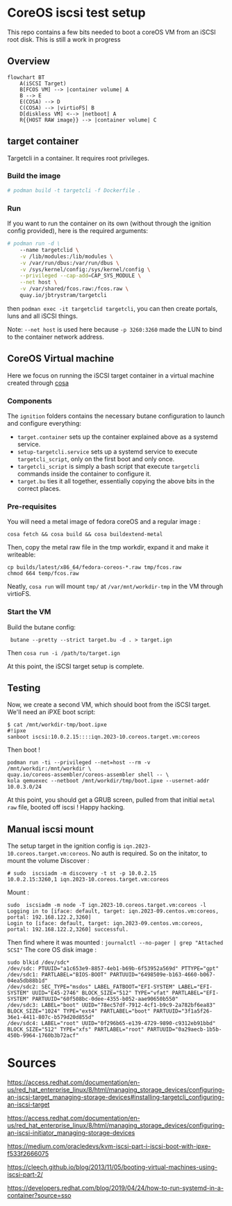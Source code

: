 # CoreOS iscsi test setup

This repo contains a few bits needed to boot a coreOS VM from an iSCSI root disk. 
This is still a work in progress

## Overview

```mermaid
flowchart BT
    A(iSCSI Target)
    B[FCOS VM] --> |container volume| A
    B --> E
    E(COSA) --> D
    C(COSA) --> |virtioFS| B 
    D[diskless VM] <--> |netboot| A
    R{{HOST RAW image}} --> |container volume| C
```

## target container

Targetcli in a container. It requires root privileges. 

### Build the image
```bash
# podman build -t targetcli -f Dockerfile .
```

### Run
If you want to run the container on its own (without through the ignition config provided), here is the required arguments: 
```bash
# podman run -d \
	--name targetclid \
	-v /lib/modules:/lib/modules \
	-v /var/run/dbus:/var/run/dbus \
    -v /sys/kernel/config:/sys/kernel/config \
	--privileged --cap-add=CAP_SYS_MODULE \
	--net host \
	-v /var/shared/fcos.raw:/fcos.raw \
	quay.io/jbtrystram/targetcli
```
then `podman exec -it targetclid targetcli`, you can then create portals, luns and all iSCSI things.

Note: `--net host` is used here because `-p 3260:3260` made the LUN to bind to the container network address.


## CoreOS Virtual machine

Here we focus on running the iSCSI target container in a virtual machine created through [cosa](https://coreos.github.io/coreos-assembler/cosa/run/)

### Components
The `ignition` folders contains the necessary butane configuration to launch and configure everything:
 - `target.container` sets up the container explained above as a systemd service.
 - `setup-targetcli.service` sets up a systemd service to execute `targetcli_script`, only on the first boot and only once.  
 - `targetcli_script` is simply a bash script that execute `targetcli` commands inside the container to configure it.
 - `target.bu` ties it all together, essentially copying the above bits in the correct places.


### Pre-requisites

You will need a metal image of fedora coreOS and a regular image :
```
cosa fetch && cosa build && cosa buildextend-metal
```
Then, copy the metal raw file in the tmp workdir, expand it and make it writeable: 
```
cp builds/latest/x86_64/fedora-coreos-*.raw tmp/fcos.raw
chmod 664 temp/fcos.raw
```
Neatly, `cosa run` will mount `tmp/` at `/var/mnt/workdir-tmp` in the VM through virtioFS.

### Start the VM

Build the butane config:
```
 butane --pretty --strict target.bu -d . > target.ign
```

Then `cosa run -i /path/to/target.ign`

At this point, the iSCSI target setup is complete.

## Testing

Now, we create a second VM, which should boot from the iSCSI target.
We'll need an iPXE boot script: 
``` 
$ cat /mnt/workdir-tmp/boot.ipxe
#!ipxe
sanboot iscsi:10.0.2.15::::iqn.2023-10.coreos.target.vm:coreos
```

Then boot !
```
podman run -ti --privileged --net=host --rm -v /mnt/workdir:/mnt/workdir \
quay.io/coreos-assembler/coreos-assembler shell -- \
kola qemuexec --netboot /mnt/workdir/tmp/boot.ipxe --usernet-addr 10.0.3.0/24
```

At this point, you should get a GRUB screen, pulled from that initial `metal raw` file, booted off iscsi ! Happy hacking.

## Manual iscsi mount

The setup target in the ignition config is `iqn.2023-10.coreos.target.vm:coreos`. No auth is required. 
So on the initator, to mount the volume
Discover : 
```
# sudo  iscsiadm -m discovery -t st -p 10.0.2.15
10.0.2.15:3260,1 iqn.2023-10.coreos.target.vm:coreos
```
Mount :
```
sudo  iscsiadm -m node -T iqn.2023-10.coreos.target.vm:coreos -l
Logging in to [iface: default, target: iqn.2023-09.centos.vm:coreos, portal: 192.168.122.2,3260]
Login to [iface: default, target: iqn.2023-09.centos.vm:coreos, portal: 192.168.122.2,3260] successful.
```

Then find where it was mounted :  `journalctl --no-pager | grep "Attached SCSI"`
The core OS disk image : 
```
sudo blkid /dev/sdc*
/dev/sdc: PTUUID="a1c653e9-8857-4eb1-b69b-6f53952a569d" PTTYPE="gpt"
/dev/sdc1: PARTLABEL="BIOS-BOOT" PARTUUID="6498509e-b163-4660-b067-04ea5db88b1d"
/dev/sdc2: SEC_TYPE="msdos" LABEL_FATBOOT="EFI-SYSTEM" LABEL="EFI-SYSTEM" UUID="E45-2746" BLOCK_SIZE="512" TYPE="vfat" PARTLABEL="EFI-SYSTEM" PARTUUID="60f508bc-0dee-4355-b052-aae90650b550"
/dev/sdc3: LABEL="boot" UUID="78ec57df-7912-4cf1-b9c9-2a782bf6ea83" BLOCK_SIZE="1024" TYPE="ext4" PARTLABEL="boot" PARTUUID="3f1a5f26-36e1-4411-807c-b579d20d855d"
/dev/sdc4: LABEL="root" UUID="0f296b65-e139-4729-9890-c9312eb91bbd" BLOCK_SIZE="512" TYPE="xfs" PARTLABEL="root" PARTUUID="0a29aecb-1b5b-450b-9964-1760b3b72acf"
```

# Sources
https://access.redhat.com/documentation/en-us/red_hat_enterprise_linux/8/html/managing_storage_devices/configuring-an-iscsi-target_managing-storage-devices#installing-targetcli_configuring-an-iscsi-target

https://access.redhat.com/documentation/en-us/red_hat_enterprise_linux/8/html/managing_storage_devices/configuring-an-iscsi-initiator_managing-storage-devices

https://medium.com/oracledevs/kvm-iscsi-part-i-iscsi-boot-with-ipxe-f533f2666075

https://cleech.github.io/blog/2013/11/05/booting-virtual-machines-using-iscsi-part-2/

https://developers.redhat.com/blog/2019/04/24/how-to-run-systemd-in-a-container?source=sso
